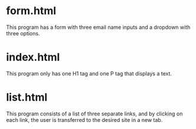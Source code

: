# form.html

This program has a form with three email name inputs and a dropdown with three options.

# index.html

This program only has one H1 tag and one P tag that displays a text.

# list.html

This program consists of a list of three separate links, and by clicking on each link, the user is transferred to the desired site in a new tab.